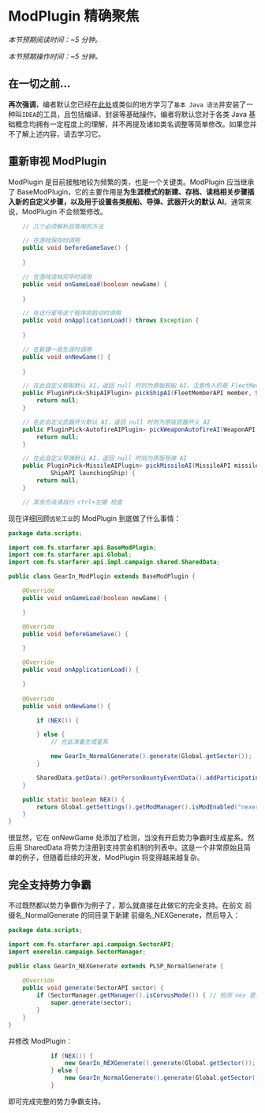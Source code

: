 # ModPlugin 精确聚焦

*本节预期阅读时间：~5 分钟。*

*本节预期操作时间：~5 分钟。*

## 在一切之前...

**再次强调**，编者默认您已经在[此处](https://www.runoob.com/java/java-tutorial.html)或类似的地方学习了`基本 Java 语法`并安装了一种叫`IDEA`的工具，且包括编译、封装等基础操作。编者将默认您对于各类 Java 基础概念均拥有一定程度上的理解，并不再提及诸如类名调整等简单修改。如果您并不了解上述内容，请去学习它。

## 重新审视 ModPlugin

ModPlugin 是目前接触地较为频繁的类，也是一个关键类。ModPlugin 应当继承了 BaseModPlugin，它的主要作用是**为生涯模式的新建、存档、读档相关步骤插入新的自定义步骤，以及用于设置各类舰船、导弹、武器开火的默认 AI**。通常来说，ModPlugin 不会频繁修改。

```java
    // 几个必须解析且常用的方法

	// 在游戏保存时调用
	public void beforeGameSave() {
		
	}

	// 在游戏读档完毕时调用
	public void onGameLoad(boolean newGame) {
		
	}

	// 在远行星号这个程序刚启动时调用
	public void onApplicationLoad() throws Exception {
		
	}

	// 在新建一局生涯时调用
	public void onNewGame() {
		
	}

	// 在此自定义舰船默认 AI，返回 null 时则为原版舰船 AI。注意传入的是 FleetMemberAPI
	public PluginPick<ShipAIPlugin> pickShipAI(FleetMemberAPI member, ShipAPI ship) {
		return null;
	}

	// 在此自定义武器开火默认 AI，返回 null 时则为原版武器开火 AI
	public PluginPick<AutofireAIPlugin> pickWeaponAutofireAI(WeaponAPI weapon) {
		return null;
	}

	// 在此自定义导弹默认 AI，返回 null 时则为原版导弹 AI
	public PluginPick<MissileAIPlugin> pickMissileAI(MissileAPI missile,
			ShipAPI launchingShip) {
		return null;
	}

	// 其余方法请自行 ctrl+左键 检查
```

现在详细回顾`齿轮工业`的 ModPlugin 到底做了什么事情：

```java
package data.scripts;

import com.fs.starfarer.api.BaseModPlugin;
import com.fs.starfarer.api.Global;
import com.fs.starfarer.api.impl.campaign.shared.SharedData;

public class GearIn_ModPlugin extends BaseModPlugin {

	@Override
	public void onGameLoad(boolean newGame) {

	}

	@Override
	public void beforeGameSave() {

	}

	@Override
	public void onApplicationLoad() {

	}
	
	@Override
	public void onNewGame() {

		if (NEX()) {

		} else {
			// 在此准备生成星系

			new GearIn_NormalGenerate().generate(Global.getSector());
		}

		SharedData.getData().getPersonBountyEventData().addParticipatingFaction("gear_industry");
	}

	public static boolean NEX() {
		return Global.getSettings().getModManager().isModEnabled("nexerelin");
	}
}
```

很显然，它在 onNewGame 处添加了检测，当没有开启势力争霸时生成星系。然后用 SharedData 将势力注册到支持赏金机制的列表中。这是一个非常原始且简单的例子，但随着后续的开发，ModPlugin 将变得越来越复杂。

## 完全支持势力争霸

不过既然都以势力争霸作为例子了，那么就直接在此做它的完全支持。在前文 前缀名\_NormalGenerate 的同目录下新建 前缀名\_NEXGenerate，然后导入：

```java
package data.scripts;

import com.fs.starfarer.api.campaign.SectorAPI;
import exerelin.campaign.SectorManager;

public class GearIn_NEXGenerate extends PLSP_NormalGenerate {
	
	@Override
	public void generate(SectorAPI sector) {
		if (SectorManager.getManager().isCorvusMode()) { // 检测 nex 是否为原版地图模式
			super.generate(sector);
		}
	}
}
```

并修改 ModPlugin：

```java
			if (NEX()) {
				new GearIn_NEXGenerate().generate(Global.getSector());
			} else {
				new GearIn_NormalGenerate().generate(Global.getSector());
			}
```

即可完成完整的势力争霸支持。

